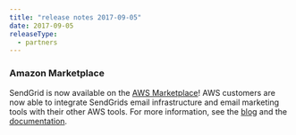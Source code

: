 ```yaml
---
title: "release notes 2017-09-05"
date: 2017-09-05
releaseType:
  - partners
---
```


###	Amazon Marketplace

SendGrid is now available on the <a href="https://aws.amazon.com/marketplace/pp/B074CQY6KB">AWS Marketplace</a>! AWS customers are now able to integrate SendGrids email infrastructure and email marketing tools with their other AWS tools. For more information, see the <a href="https://aws.amazon.com/blogs/apn/inside-sendgrids-expanded-relationship-with-aws/">blog</a> and the [documentation](/for-developers/partners/amazon-marketplace/).